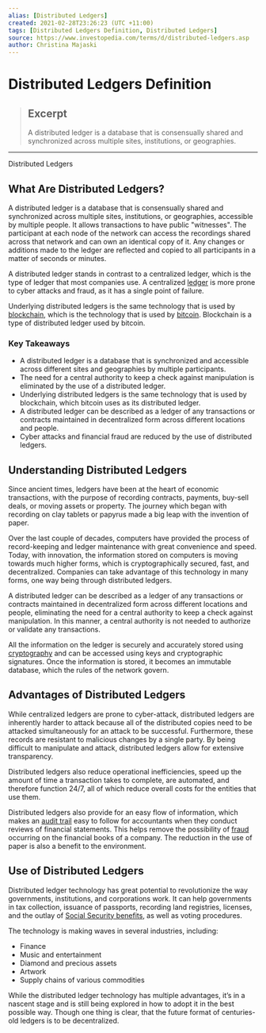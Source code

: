 ```yaml
---
alias: [Distributed Ledgers]
created: 2021-02-28T23:26:23 (UTC +11:00)
tags: [Distributed Ledgers Definition, Distributed Ledgers]
source: https://www.investopedia.com/terms/d/distributed-ledgers.asp
author: Christina Majaski
---
```


# Distributed Ledgers Definition

> ## Excerpt
> A distributed ledger is a database that is consensually shared and synchronized across multiple sites, institutions, or geographies.

---

Distributed Ledgers
## What Are Distributed Ledgers?

A distributed ledger is a database that is consensually shared and synchronized across multiple sites, institutions, or geographies, accessible by multiple people. It allows transactions to have public "witnesses". The participant at each node of the network can access the recordings shared across that network and can own an identical copy of it. Any changes or additions made to the ledger are reflected and copied to all participants in a matter of seconds or minutes.

A distributed ledger stands in contrast to a centralized ledger, which is the type of ledger that most companies use. A centralized [ledger](https://www.investopedia.com/terms/g/generalledger.asp) is more prone to cyber attacks and fraud, as it has a single point of failure.

Underlying distributed ledgers is the same technology that is used by [blockchain](https://www.investopedia.com/terms/b/blockchain.asp), which is the technology that is used by [bitcoin](https://www.investopedia.com/terms/b/bitcoin.asp). Blockchain is a type of distributed ledger used by bitcoin.

### Key Takeaways

-   A distributed ledger is a database that is synchronized and accessible across different sites and geographies by multiple participants.
-   The need for a central authority to keep a check against manipulation is eliminated by the use of a distributed ledger.
-   Underlying distributed ledgers is the same technology that is used by blockchain, which bitcoin uses as its distributed ledger.
-   A distributed ledger can be described as a ledger of any transactions or contracts maintained in decentralized form across different locations and people.
-   Cyber attacks and financial fraud are reduced by the use of distributed ledgers.

## Understanding Distributed Ledgers

Since ancient times, ledgers have been at the heart of economic transactions, with the purpose of recording contracts, payments, buy-sell deals, or moving assets or property. The journey which began with recording on clay tablets or papyrus made a big leap with the invention of paper.

Over the last couple of decades, computers have provided the process of record-keeping and ledger maintenance with great convenience and speed. Today, with innovation, the information stored on computers is moving towards much higher forms, which is cryptographically secured, fast, and decentralized. Companies can take advantage of this technology in many forms, one way being through distributed ledgers.

A distributed ledger can be described as a ledger of any transactions or contracts maintained in decentralized form across different locations and people, eliminating the need for a central authority to keep a check against manipulation. In this manner, a central authority is not needed to authorize or validate any transactions.

All the information on the ledger is securely and accurately stored using [cryptography](https://www.investopedia.com/tech/explaining-crypto-cryptocurrency/) and can be accessed using keys and cryptographic signatures. Once the information is stored, it becomes an immutable database, which the rules of the network govern.

## Advantages of Distributed Ledgers

While centralized ledgers are prone to cyber-attack, distributed ledgers are inherently harder to attack because all of the distributed copies need to be attacked simultaneously for an attack to be successful. Furthermore, these records are resistant to malicious changes by a single party. By being difficult to manipulate and attack, distributed ledgers allow for extensive transparency.

Distributed ledgers also reduce operational inefficiencies, speed up the amount of time a transaction takes to complete, are automated, and therefore function 24/7, all of which reduce overall costs for the entities that use them.

Distributed ledgers also provide for an easy flow of information, which makes an [audit trail](https://www.investopedia.com/terms/a/audittrail.asp) easy to follow for accountants when they conduct reviews of financial statements. This helps remove the possibility of [fraud](https://www.investopedia.com/terms/f/fraud.asp) occurring on the financial books of a company. The reduction in the use of paper is also a benefit to the environment.

## Use of Distributed Ledgers

Distributed ledger technology has great potential to revolutionize the way governments, institutions, and corporations work. It can help governments in tax collection, issuance of passports, recording land registries, licenses, and the outlay of [Social Security benefits](https://www.investopedia.com/terms/s/social-security-benefits.asp), as well as voting procedures.

The technology is making waves in several industries, including:

-   Finance
-   Music and entertainment
-   Diamond and precious assets
-   Artwork
-   Supply chains of various commodities

While the distributed ledger technology has multiple advantages, it’s in a nascent stage and is still being explored in how to adopt it in the best possible way. Though one thing is clear, that the future format of centuries-old ledgers is to be decentralized.
